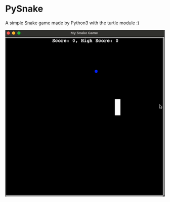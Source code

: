 # PySnake
A simple Snake game made by Python3 with the turtle module :)

![](https://github.com/sc13912/PySnake/blob/main/PySnake.gif)
